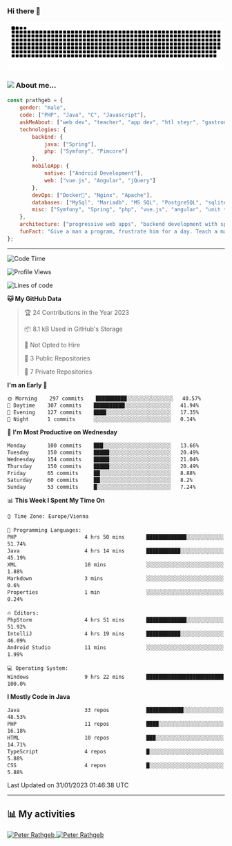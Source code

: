 ### Hi there 👋

<div align="center">
  <img  src="https://github.com/1999AZZAR/1999AZZAR/blob/main/resources/img/grid-snake.svg"
       alt="snake" />
</div>

### <img src="https://media.giphy.com/media/VgCDAzcKvsR6OM0uWg/giphy.gif" width="50"> About me...  

```javascript
const prathgeb = {
    gender: "male",
    code: ["PHP", "Java", "C", "Javascript"],
    askMeAbout: ["web dev", "teacher", "app dev", "htl steyr", "gastronaut"],
    technologies: {
        backEnd: {
            java: ["Spring"],
            php: ["Symfony", "Pimcore"]
        },
        mobileApp: {
            native: ["Android Development"],
            web: ["vue.js", "Angular", "jQuery"]
        },
        devOps: ["Docker🐳", "Nginx", "Apache"],
        databases: ["MySql", "Mariadb", "MS SQL", "PostgreSQL", "sqlite"],
        misc: ["Symfony", "Spring", "php", "vue.js", "angular", "unit testing", "ci/cd using github actions"]
    },
    architecture: ["progressive web apps", "backend development with spring", "backend development with symfony"],
    funFact: "Give a man a program, frustrate him for a day. Teach a man to program, frustrate him for a lifetime."
};
```

---
<!--START_SECTION:waka-->
![Code Time](http://img.shields.io/badge/Code%20Time-46%20hrs%2027%20mins-blue)

![Profile Views](http://img.shields.io/badge/Profile%20Views-0-blue)

![Lines of code](https://img.shields.io/badge/From%20Hello%20World%20I%27ve%20Written-239%20Thousand%20lines%20of%20code-blue)

**🐱 My GitHub Data** 

> 🏆 24 Contributions in the Year 2023
 > 
> 📦 8.1 kB Used in GitHub's Storage 
 > 
> 🚫 Not Opted to Hire
 > 
> 📜 3 Public Repositories 
 > 
> 🔑 7 Private Repositories  
 > 
**I'm an Early 🐤** 

```text
🌞 Morning    297 commits    ██████████░░░░░░░░░░░░░░░   40.57% 
🌆 Daytime    307 commits    ██████████░░░░░░░░░░░░░░░   41.94% 
🌃 Evening    127 commits    ████░░░░░░░░░░░░░░░░░░░░░   17.35% 
🌙 Night      1 commits      ░░░░░░░░░░░░░░░░░░░░░░░░░   0.14%

```
📅 **I'm Most Productive on Wednesday** 

```text
Monday       100 commits    ███░░░░░░░░░░░░░░░░░░░░░░   13.66% 
Tuesday      150 commits    █████░░░░░░░░░░░░░░░░░░░░   20.49% 
Wednesday    154 commits    █████░░░░░░░░░░░░░░░░░░░░   21.04% 
Thursday     150 commits    █████░░░░░░░░░░░░░░░░░░░░   20.49% 
Friday       65 commits     ██░░░░░░░░░░░░░░░░░░░░░░░   8.88% 
Saturday     60 commits     ██░░░░░░░░░░░░░░░░░░░░░░░   8.2% 
Sunday       53 commits     █░░░░░░░░░░░░░░░░░░░░░░░░   7.24%

```


📊 **This Week I Spent My Time On** 

```text
⌚︎ Time Zone: Europe/Vienna

💬 Programming Languages: 
PHP                      4 hrs 50 mins       █████████████░░░░░░░░░░░░   51.74% 
Java                     4 hrs 14 mins       ███████████░░░░░░░░░░░░░░   45.19% 
XML                      10 mins             ░░░░░░░░░░░░░░░░░░░░░░░░░   1.88% 
Markdown                 3 mins              ░░░░░░░░░░░░░░░░░░░░░░░░░   0.6% 
Properties               1 min               ░░░░░░░░░░░░░░░░░░░░░░░░░   0.24%

🔥 Editors: 
PhpStorm                 4 hrs 51 mins       █████████████░░░░░░░░░░░░   51.92% 
IntelliJ                 4 hrs 19 mins       ███████████░░░░░░░░░░░░░░   46.09% 
Android Studio           11 mins             ░░░░░░░░░░░░░░░░░░░░░░░░░   1.99%

💻 Operating System: 
Windows                  9 hrs 22 mins       █████████████████████████   100.0%

```

**I Mostly Code in Java** 

```text
Java                     33 repos            ████████████░░░░░░░░░░░░░   48.53% 
PHP                      11 repos            ████░░░░░░░░░░░░░░░░░░░░░   16.18% 
HTML                     10 repos            ███░░░░░░░░░░░░░░░░░░░░░░   14.71% 
TypeScript               4 repos             █░░░░░░░░░░░░░░░░░░░░░░░░   5.88% 
CSS                      4 repos             █░░░░░░░░░░░░░░░░░░░░░░░░   5.88%

```



 Last Updated on 31/01/2023 01:46:38 UTC
<!--END_SECTION:waka-->

---
  ## 📊 My activities
  <a href="https://github.com/prathgeb">
    <img width=450 height=170 align="center" alt="Peter Rathgeb" src="https://github-readme-stats.vercel.app/api?username=prathgeb&include_all_commits=true&count_private=true&theme=midnight-purple&show_icons=true&bg_color=0D1117&hide_border=true" />
  </a>
  <a href="https://github.com/prathgeb">
    <img align="center" alt="Peter Rathgeb" src="https://github-readme-stats.vercel.app/api/top-langs/?username=prathgeb&include_all_commits=true&count_private=true&theme=midnight-purple&show_icons=true&layout=compact&bg_color=0D1117&hide_border=true" />
  </a>
